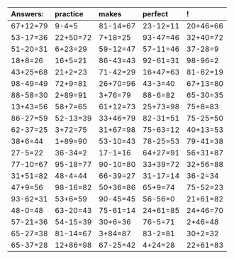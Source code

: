 | Answers: | practice | makes | perfect | ! |
| :--- | :--- | :--- | :--- | :--- |
| 67+12=79 | 9-4=5 | 81-14=67 | 23-12=11 | 20+46=66 | 
| 53-17=36 | 22+50=72 | 7+18=25 | 93-47=46 | 32+40=72 | 
| 51-20=31 | 6+23=29 | 59-12=47 | 57-11=46 | 37-28=9 | 
| 18+8=26 | 16+5=21 | 86-43=43 | 92-61=31 | 98-96=2 | 
| 43+25=68 | 21+2=23 | 71-42=29 | 16+47=63 | 81-62=19 | 
| 98-49=49 | 72+9=81 | 26+70=96 | 43-3=40 | 67+13=80 | 
| 88-58=30 | 2+89=91 | 3+76=79 | 88-6=82 | 65-30=35 | 
| 13+43=56 | 58+7=65 | 61+12=73 | 25+73=98 | 75+8=83 | 
| 86-27=59 | 52-13=39 | 33+46=79 | 82-31=51 | 75-25=50 | 
| 62-37=25 | 3+72=75 | 31+67=98 | 75-63=12 | 40+13=53 | 
| 38+6=44 | 1+89=90 | 53-10=43 | 78-25=53 | 79-41=38 | 
| 27-5=22 | 36-34=2 | 17-1=16 | 64+27=91 | 56+31=87 | 
| 77-10=67 | 95-18=77 | 90-10=80 | 33+39=72 | 32+56=88 | 
| 31+51=82 | 48-4=44 | 66-39=27 | 31-17=14 | 36-2=34 | 
| 47+9=56 | 98-16=82 | 50+36=86 | 65+9=74 | 75-52=23 | 
| 93-62=31 | 53+6=59 | 90-45=45 | 56-56=0 | 21+61=82 | 
| 48-0=48 | 63-20=43 | 75-61=14 | 24+61=85 | 24+46=70 | 
| 57-21=36 | 54-15=39 | 30+6=36 | 76-5=71 | 2+46=48 | 
| 65-27=38 | 81-14=67 | 3+84=87 | 83-2=81 | 30+2=32 | 
| 65-37=28 | 12+86=98 | 67-25=42 | 4+24=28 | 22+61=83 | 
